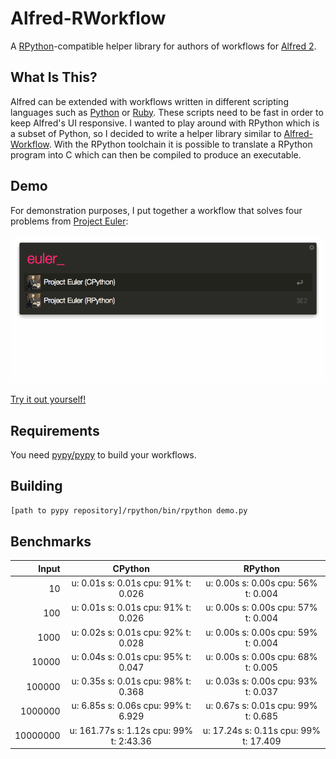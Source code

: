 # Alfred-RWorkflow

A [RPython][rpython]-compatible helper library for authors of workflows for [Alfred 2][alfred].

## What Is This?
Alfred can be extended with workflows written in different scripting languages such as [Python][python] or [Ruby][ruby].
These scripts need to be fast in order to keep Alfred's UI responsive. I wanted to play around with RPython which is a subset
of Python, so I decided to write a helper library similar to [Alfred-Workflow][alfredworkflow]. With the RPython toolchain
it is possible to translate a RPython program into C which can then be compiled to produce an executable.

## Demo

For demonstration purposes, I put together a workflow that solves four problems from [Project Euler][euler]:

![Demo](./demo.gif)

[Try it out yourself!][latest]

## Requirements
You need [pypy/pypy][pypy] to build your workflows.

## Building
```bash
[path to pypy repository]/rpython/bin/rpython demo.py
```

## Benchmarks
| Input       | CPython                                 | RPython                               |                  
| -----------:|:---------------------------------------:|:-------------------------------------:|
| 10          | u: 0.01s s: 0.01s cpu: 91% t: 0.026     | u: 0.00s s: 0.00s cpu: 56% t: 0.004   |
| 100         | u: 0.01s s: 0.01s cpu: 91% t: 0.026     | u: 0.00s s: 0.00s cpu: 57% t: 0.004   |
| 1000        | u: 0.02s s: 0.01s cpu: 92% t: 0.028     | u: 0.00s s: 0.00s cpu: 59% t: 0.004   |
| 10000       | u: 0.04s s: 0.01s cpu: 95% t: 0.047     | u: 0.00s s: 0.00s cpu: 68% t: 0.005   |
| 100000      | u: 0.35s s: 0.01s cpu: 98% t: 0.368     | u: 0.03s s: 0.00s cpu: 93% t: 0.037   |
| 1000000     | u: 6.85s s: 0.06s cpu: 99% t: 6.929     | u: 0.67s s: 0.01s cpu: 99% t: 0.685   |
| 10000000    | u: 161.77s s: 1.12s cpu: 99% t: 2:43.36 | u: 17.24s s: 0.11s cpu: 99% t: 17.409 |

[alfred]: http://www.alfredapp.com/
[alfredworkflow]: https://github.com/deanishe/alfred-workflow
[euler]: https://projecteuler.net
[latest]: https://github.com/fniephaus/alfred-rworkflow/releases/latest/
[pypy]: https://bitbucket.org/pypy/pypy
[python]: https://www.python.org/
[rpython]: http://rpython.readthedocs.org/
[ruby]: https://www.ruby-lang.org/
